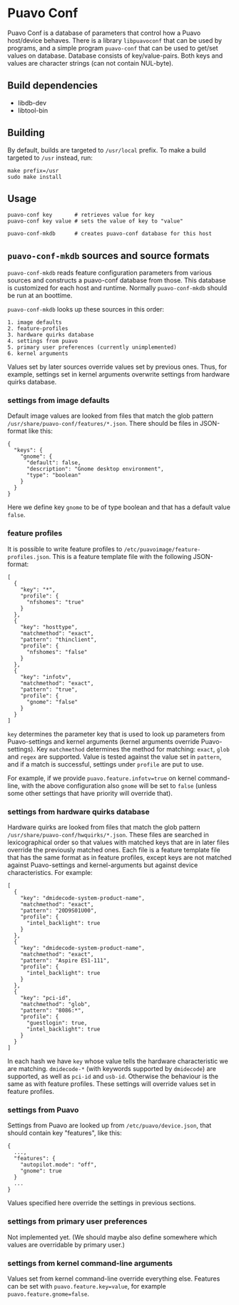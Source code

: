 # Puavo Conf

Puavo Conf is a database of parameters that control how a Puavo
host/device behaves. There is a library `libpuavoconf` that can be used
by programs, and a simple program `puavo-conf` that can be used to
get/set values on database. Database consists of key/value-pairs. Both
keys and values are character strings (can not contain NUL-byte).

## Build dependencies

- libdb-dev
- libtool-bin

## Building

By default, builds are targeted to `/usr/local` prefix. To make a build
targeted to `/usr` instead, run:

    make prefix=/usr
    sudo make install

## Usage

    puavo-conf key       # retrieves value for key
    puavo-conf key value # sets the value of key to "value"

    puavo-conf-mkdb      # creates puavo-conf database for this host

## `puavo-conf-mkdb` sources and source formats

`puavo-conf-mkdb` reads feature configuration parameters from various
sources and constructs a puavo-conf database from those.  This database
is customized for each host and runtime.  Normally `puavo-conf-mkdb`
should be run at an boottime.

`puavo-conf-mkdb` looks up these sources in this order:

    1. image defaults
    2. feature-profiles
    3. hardware quirks database
    4. settings from puavo
    5. primary user preferences (currently unimplemented)
    6. kernel arguments

Values set by later sources override values set by previous ones.  Thus,
for example, settings set in kernel arguments overwrite settings from
hardware quirks database.

### settings from image defaults

Default image values are looked from files that match the glob pattern
`/usr/share/puavo-conf/features/*.json`. There should be files in
JSON-format like this:

    {
      "keys": {
        "gnome": {
          "default": false,
          "description": "Gnome desktop environment",
          "type": "boolean"
        }
      }
    }

Here we define key `gnome` to be of type boolean and that has a default
value `false`.

### feature profiles

It is possible to write feature profiles to
`/etc/puavoimage/feature-profiles.json`.  This is a feature template
file with the following JSON-format:

    [
      {
        "key": "*",
        "profile": {
          "nfshomes": "true"
        }
      },
      {
        "key": "hosttype",
        "matchmethod": "exact",
        "pattern": "thinclient",
        "profile": {
          "nfshomes": "false"
        }
      },
      {
        "key": "infotv",
        "matchmethod": "exact",
        "pattern": "true",
        "profile": {
          "gnome": "false"
        }
      }
    ]

`key` determines the parameter key that is used to look up parameters
from Puavo-settings and kernel arguments (kernel arguments override
Puavo-settings).  Key `matchmethod` determines the method for matching:
`exact`, `glob` and `regex` are supported.  Value is tested against the
value set in `pattern`, and if a match is successful, settings under
`profile` are put to use.

For example, if we provide `puavo.feature.infotv=true` on kernel
command-line, with the above configuration also `gnome` will
be set to `false` (unless some other settings that have priority
will override that).

### settings from hardware quirks database

Hardware quirks are looked from files that match the glob pattern
`/usr/share/puavo-conf/hwquirks/*.json`. These files are searched
in lexicographical order so that values with matched keys that are in
later files override the previously matched ones.  Each file is a feature
template file that has the same format as in feature profiles,
except keys are not matched against Puavo-settings and kernel-arguments
but against device characteristics.  For example:

    [
      {
        "key": "dmidecode-system-product-name",
        "matchmethod": "exact",
        "pattern": "20D9S01U00",
        "profile": {
          "intel_backlight": true
        }
      },
      {
        "key": "dmidecode-system-product-name",
        "matchmethod": "exact",
        "pattern": "Aspire ES1-111",
        "profile": {
          "intel_backlight": true
        }
      },
      {
        "key": "pci-id",
        "matchmethod": "glob",
        "pattern": "8086:*",
        "profile": {
          "guestlogin": true,
          "intel_backlight": true
        }
      }
    ]

In each hash we have `key` whose value tells the hardware characteristic
we are matching.  `dmidecode-*` (with keywords supported by `dmidecode`)
are supported, as well as `pci-id` and `usb-id`.  Otherwise the behaviour
is the same as with feature profiles.  These settings will override
values set in feature profiles.

### settings from Puavo

Settings from Puavo are looked up from `/etc/puavo/device.json`, that
should contain key "features", like this:

    {
      ...,
      "features": {
        "autopilot.mode": "off",
        "gnome": true
      }
      ...
    }

Values specified here override the settings in previous sections.

### settings from primary user preferences

Not implemented yet.  (We should maybe also define somewhere
which values are overridable by primary user.)

### settings from kernel command-line arguments

Values set from kernel command-line override everything else.
Features can be set with `puavo.feature.key=value`, for example
`puavo.feature.gnome=false`.
